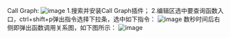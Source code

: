 Call Graph:
![image](https://github.com/qinftzn/VSCode-Note/assets/40766136/2fd9d074-c5c3-47b5-8999-470696acfa50)
1.搜索并安装Call Graph插件；
2.编辑区选中要查询函数入口，ctrl+shift+p弹出指令选择下拉条，选中如下指令：
![image](https://github.com/qinftzn/VSCode-Note/assets/40766136/89da067d-1b16-4d61-90e2-b39c003004da)
数秒时间后右侧即弹出函数调用关系图，如下图所示：
![image](https://github.com/qinftzn/VSCode-Note/assets/40766136/186495d7-60e1-4e51-9b95-28d87c23d885)

